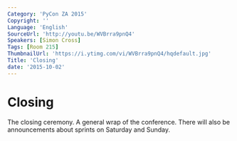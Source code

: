 ```yaml
---
Category: 'PyCon ZA 2015'
Copyright: ''
Language: 'English'
SourceUrl: 'http://youtu.be/WVBrra9pnQ4'
Speakers: [Simon Cross]
Tags: [Room 215]
ThumbnailUrl: 'https://i.ytimg.com/vi/WVBrra9pnQ4/hqdefault.jpg'
Title: 'Closing'
date: '2015-10-02'
---
```

Closing
=======

The closing ceremony. A general wrap of the conference. There will also be announcements about sprints on Saturday and Sunday.